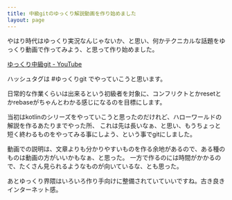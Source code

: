 ```yaml
---
title: 中級gitのゆっくり解説動画を作り始めました
layout: page
---
```

やはり時代はゆっくり実況なんじゃないか、と思い、何かテクニカルな話題をゆっくり動画で作ってみよう、と思って作り始めました。

[ゆっくり中級git - YouTube](https://www.youtube.com/playlist?list=PLxenskds9g0A5V8vJ0QrKHGaCDpN97hOy)

ハッシュタグは #ゆっくりgit でやっていこうと思います。

日常的な作業くらいは出来るという初級者を対象に、コンフリクトとかresetとかrebaseがちゃんとわかる感じになるのを目標にします。

当初はkotlinのシリーズをやっていこうと思ったのだけれど、ハローワールドの解説を作るあたりまでやった所、
これは先は長いなぁ、と思い、もうちょっと短く終わるものをやってみる事にしよう、という事でgitにしました。

動画での説明は、文章よりも分かりやすいものを作る余地があるので、ある種のものは動画の方がいいかもなぁ、と思った。
一方で作るのには時間がかかるので、たくさん見られるようなものが向いているな、とも思った。

あとゆっくり界隈はいろいろ作り手向けに整備されていていいですね。古き良きインターネット感。